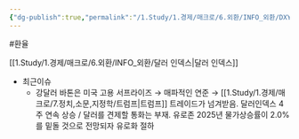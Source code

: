```yaml
---
{"dg-publish":true,"permalink":"/1.Study/1.경제/매크로/6.외환/INFO_외환/DXY/","created":"2024-11-20T21:02:27.346+09:00","updated":"2025-06-03T20:07:19.844+09:00"}
---
```


#환율 

[[1.Study/1.경제/매크로/6.외환/INFO_외환/달러 인덱스\|달러 인덱스]] 

- 최근이슈
	- 강달러 바톤은 미국 고용 서프라이즈 → 매파적인 연준 → [[1.Study/1.경제/매크로/7.정치,소문,지정학/트럼프\|트럼프]] 트레이드가 넘겨받음. 달러인덱스 4주 연속 상승 / 달러를 견제할 통화는 부재. 유로존 2025년 물가상승률이 2.0%를 밑돌 것으로 전망되자 유로화 절하

